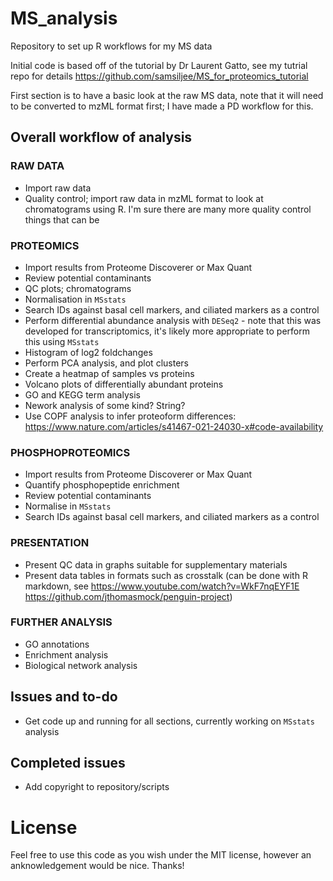 # MS_analysis
Repository to set up R workflows for my MS data

Initial code is based off of the tutorial by Dr Laurent Gatto, see my tutrial repo for details https://github.com/samsiljee/MS_for_proteomics_tutorial

First section is to have a basic look at the raw MS data, note that it will need to be converted to mzML format first; I have made a PD workflow for this.

## Overall workflow of analysis

### RAW DATA
  - Import raw data
  - Quality control; import raw data in mzML format to look at chromatograms using R. I'm sure there are many more quality control things that can be 

### PROTEOMICS
  - Import results from Proteome Discoverer or Max Quant
  - Review potential contaminants
  - QC plots; chromatograms
  - Normalisation in `MSstats`
  - Search IDs against basal cell markers, and ciliated markers as a control
  - Perform differential abundance analysis with `DESeq2` - note that this was developed for transcriptomics, it's likely more appropriate to perform this using `MSstats`
  - Histogram of log2 foldchanges
  - Perform PCA analysis, and plot clusters
  - Create a heatmap of samples vs proteins
  - Volcano plots of differentially abundant proteins
  - GO and KEGG term analysis
  - Nework analysis of some kind? String?
  - Use COPF analysis to infer proteoform differences: https://www.nature.com/articles/s41467-021-24030-x#code-availability

### PHOSPHOPROTEOMICS
  - Import results from Proteome Discoverer or Max Quant
  - Quantify phosphopeptide enrichment
  - Review potential contaminants
  - Normalise in `MSstats`
  - Search IDs against basal cell markers, and ciliated markers as a control
  
### PRESENTATION
  - Present QC data in graphs suitable for supplementary materials
  - Present data tables in formats such as crosstalk (can be done with R markdown, see https://www.youtube.com/watch?v=WkF7nqEYF1E https://github.com/jthomasmock/penguin-project)
  
### FURTHER ANALYSIS
  - GO annotations
  - Enrichment analysis
  - Biological network analysis

## Issues and to-do
  - Get code up and running for all sections, currently working on `MSstats` analysis
  
## Completed issues
  - Add copyright to repository/scripts

# License
Feel free to use this code as you wish under the MIT license, however an anknowledgement would be nice. Thanks!
